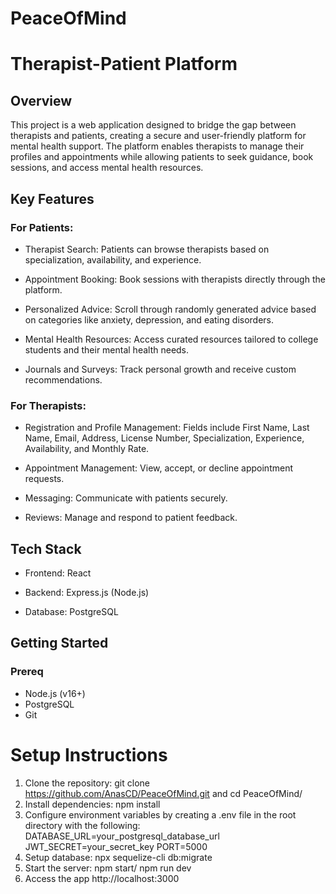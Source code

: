 # PeaceOfMind

# Therapist-Patient Platform

## Overview

This project is a web application designed to bridge the gap between therapists and patients, creating a secure and user-friendly platform for mental health support. The platform enables therapists to manage their profiles and appointments while allowing patients to seek guidance, book sessions, and access mental health resources.

## Key Features

### For Patients:

+ Therapist Search: Patients can browse therapists based on specialization, availability, and experience.

+ Appointment Booking: Book sessions with therapists directly through the platform.

+ Personalized Advice: Scroll through randomly generated advice based on categories like anxiety, depression, and eating disorders.

+ Mental Health Resources: Access curated resources tailored to college students and their mental health needs.

+ Journals and Surveys: Track personal growth and receive custom recommendations.

### For Therapists:

+ Registration and Profile Management: Fields include First Name, Last Name, Email, Address, License Number, Specialization, Experience, Availability, and Monthly Rate.

+ Appointment Management: View, accept, or decline appointment requests.

+ Messaging: Communicate with patients securely.

+ Reviews: Manage and respond to patient feedback.

## Tech Stack

+ Frontend: React

+ Backend: Express.js (Node.js)

+ Database: PostgreSQL


## Getting Started
### Prereq
+ Node.js (v16+)
+ PostgreSQL
+ Git

# Setup Instructions
1. Clone the repository:
git clone https://github.com/AnasCD/PeaceOfMind.git and cd PeaceOfMind/
2. Install dependencies:
npm install
3. Configure environment variables by creating a .env file in the root directory with the following:
DATABASE_URL=your_postgresql_database_url
JWT_SECRET=your_secret_key
PORT=5000
4. Setup database:
npx sequelize-cli db:migrate
5. Start the server:
npm start/ npm run dev
6. Access the app
http://localhost:3000
